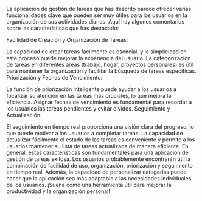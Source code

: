 La aplicación de gestión de tareas que has descrito parece ofrecer varias funcionalidades clave que pueden ser muy útiles para los usuarios 
en la organización de sus actividades diarias. Aquí hay algunos comentarios sobre las características que has destacado:

Facilidad de Creación y Organización de Tareas:

La capacidad de crear tareas fácilmente es esencial, y la simplicidad en este proceso puede mejorar la experiencia del usuario.
La categorización de tareas en diferentes áreas (trabajo, hogar, proyectos personales) es útil para mantener la organización y facilitar la búsqueda de tareas específicas.
Priorización y Fechas de Vencimiento:

La función de priorización inteligente puede ayudar a los usuarios a focalizar su atención en las tareas más cruciales, lo que mejora la eficiencia.
Asignar fechas de vencimiento es fundamental para recordar a los usuarios las tareas pendientes y evitar olvidos.
Seguimiento y Actualización:

El seguimiento en tiempo real proporciona una visión clara del progreso, lo que puede motivar a los usuarios a completar tareas.
La capacidad de actualizar fácilmente el estado de las tareas es conveniente y permite a los usuarios mantener su lista de tareas actualizada de manera eficiente.
En general, estas características son fundamentales para una aplicación de gestión de tareas exitosa. Los usuarios probablemente encontrarán útil la combinación de 
facilidad de uso, organización, priorización y seguimiento en tiempo real. Además, la capacidad de personalizar categorías puede hacer que la aplicación sea más adaptable
a las necesidades individuales de los usuarios. ¡Suena como una herramienta útil para mejorar la productividad y la organización personal!
